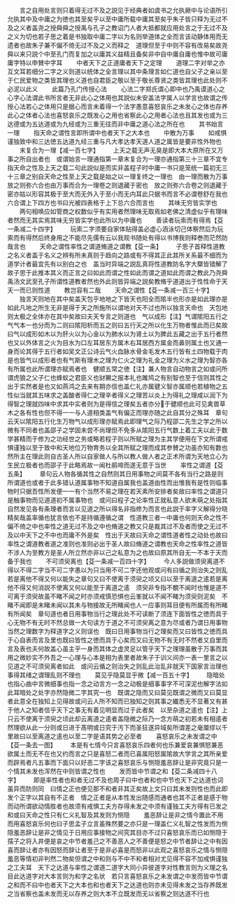 <!-- { "loadSidebar": true } -->
　　言之自用处言则只着得无过不及之説见于经典者如虞书之允执厥中与论语所引允执其中及中庸之为徳也其至矣乎以至中庸所载中庸其至矣乎朱子皆只释为无过不及之义者盖尧之授舜舜之授禹与孔子之教诏门人者大抵都就应用处言之于无过不及之义为切也若子思之着是书独取中庸二字以为名则举道体之全而言该动静体用而无遗者也故朱子兼不偏不倚无过不及之义而释之　道理但至于中则不容有改易矣故尧舜以来只説个中至孔门而复加之以庸其义益精且备矣非中自中庸自庸也惟中故可庸庸字特以申賛中字耳
　　中者天下之正道庸者天下之定理
　　道理二字对举之亦互文耳若细分二字之义则道以统体之全言理以其中条理言如仁道也自父子之亲以至于仁民爱物之类皆其理也义道也自君臣之敬以至于敬长尊贤之类皆其理也此处则不必泥以此义
　　此篇乃孔门传授心法
　　心法二字郑氏谓心即中也乃禹谟道心之心字心法谓此书所言者无非此心之体用也其説似未安盖法字属人以学言也故谓之传授心法若心之体用只是据心而言未着得一个法字愚意喜怒哀乐之未发心之体也存养此心之体者心法也喜怒哀乐之既发心之用也省察此心之用者心法也且其发也或为三达德或为五达道或为九经或为三重无往而非中庸之道心法之所在也
　　其书始言一理
　　指天命之谓性言即所谓中也者天下之大本也
　　中散为万事
　　如戒惧谨独致中和三达徳五达道九经三重与凡大孝达孝天道人道之属皆是要非性外物也
　　末复合为一理【减一百七字】
　　上天之载无声无臭是即大本大原所在又万事之所自出者也　或谓始言一理通指第一章末复合为一理亦通指第三十三章不宜专指天命之性及上天之载二句此説似是而实非盖程子时中庸一书只是笼统一篇初无三十三章之别自天命之性至上天之载是始之以一理复终之一理也　由一理而散为万事放之则弥六合也由万事而合为一理卷之则退藏于密也　放之则弥六合卷之则退藏于密亦姑以形容其极于至大而无外入于至小而无内耳此只据书而言不必谓卷舒在我也　六合谓上下四方也书曰光被四表格于上下总六合而言也
　　其味无穷皆实学也
　　两句相唤应如管商之权数似乎有实用者然理味无取焉如老佛之清虚似乎有理味者然而无其实焉其味无穷皆实学也此所以为中庸也
　　善读者玩索而有得焉【芟一条减二十四字】
　　玩索二字须要自家体贴得盖必虚心涵泳切己体察然后为玩索而有得然后终身用之不能尽先儒有云以我观书随处有得以书博我则释巻而茫然防哉言也
　　天命之谓性率性之谓道脩道之谓教【芟一条】
　　子思子首释性道教之名义者盖于名义之辨有所未真则于趋向之路或有不得其正此其所关系最不细而为道学计者最宜先有以别白之也　盖当时异端之説乱真将性道教防名字大槩皆错解了故子思于此推本其义而正言之曰如此而谓之性如此而谓之道如此而谓之教此乃尧舜禹汤文武至孔子所谓性道教者然也外此则皆异端之説矣教脩乎道道出于性性命于天天一而已则性道
　　教岂容有二哉
　　天命之谓性【芟一条减一百三十字】
　　独言天则地在其中矣盖天包乎地地之下皆天也阳全而隂半也形亦是如此理亦是如此凡地之所生无非是得于天之所施所以谓地对天不过也所以独言天命也　天包地则太极之全体亦在其中矣故曰夫天专言之则道也　气以成形【注】气谓隂阳五行之气气本一也分而为二则曰隂阳析而五之则曰五行天之所以化生万物者惟此而已矣故曰气以成形如木以为肝火以为心金以为肺水以为肾土以为脾此五藏之出于五行者然也又以外体言之火为目水为口左耳居东方属木右耳居西方属金而鼻则属土也又通一身而论其得于五行者如吴文正公诗云气火血脉水骨金毛发木五行皆有土四物载于肉是也皆气以成形者也有气斯有理木之理为仁火之理为礼金之理为义水之理为智亦各有所属也此所谓理亦赋焉者也　健顺五常之徳【注】兼人物言自动物言之如或问所谓虎狼之父子仁也蜂蚁之君臣义也豺獭之报本礼也雎鸠之有别智也至于信则其性之出于实然者是也又如燕鸿之去来有期亦信也盖仁礼亦属徤义智亦属顺也若植物之五性似当就其五味求之盖酸者得仁之理辛者得义之理苦以炎上为得礼之理咸以润下为得智之理就四味中求其中实者则为是得信之理矣五者亦分于徤顺也此可见禽兽草木之各有性也但不得一一与人道相类盖气有偏正而理亦随之此自其分之殊耳　章句云天以隂阳五行化生万物气以成形理亦赋焉此即理气之际乃程邵二先生之学之所以微有不同者也盖邵子之学固未尝不尚理但不免多从隂阳五行气数上着工夫以此于数学甚精而于修为之功经世之务或略若程子则以所赋之理为主其学便用在下文所谓戒惧谨独以至于致中和天地位万物育务以全其所赋之理而成其参賛之功虽亦知有数也然所主在理此则自古圣人所以自家做人与所以教人做人者之正术所谓为天地立心为生民立极者也而邵子于此略焉故一闻杜鹃啼而遂无意于当世
　　率性之谓道【芟五条】
　　章句云人物各循其性之自然则其日用事物之间莫不各有当行之路是则所谓道也或者于此多错认道属事物不知道自属我也盖道由性而出惟我有是性则临事物时只据吾性所发便一一有个当然不易之理在若天素所安排者矣故曰率性之谓道只是触事物而见道道初不属事物也　或问曰程子之论率性正就私意人欲未萌之处指其自然发见各有条理者而言以见道之所以得名非指修为而言也此説于率字义解得分晓精矣哉盖率循也犹言依也不是持循遵循之谓　性道教三者一中庸也何则天命之性不偏不倚之中也率性之道无过不及之中也脩道之教又只是裁其过不及者而使之无过不及以中天下之不中也而庸不外是矣　性出于天故曰天命之谓性道者性之动处也故曰率性之谓道教者道之准则也准则必出于圣人故曰脩道之谓教也天命之性率性之道皆不涉人为至教方是圣人所立然亦非以己之私意为之也故曰原其所自无一不本于天而备于我也
　　不可须臾离也【芟一条减一百四十字】
　　今人多説做须臾离道不得以不得二字当不可二字愚以为只当用不可二字还他观或问有曰循之则治失之则乱若是离他不得又何以能失之章句又曰不使离于须臾之顷又曰以至于离道之逺若是离他不得又何消説不使离又何以能至于离道之逺　须臾非专指不覩不闻时也惟是道不可离于须臾故虽不睹不闻之时亦须戒慎恐惧也云峯就以不闻不睹为须臾则泥矣　不睹不闻即是未睹未闻以其未与物接故无所睹闻也人一应事则耳目便有所属而有所睹有所闻矣　章句道也者日用事物当行之理此处不可读断了须连下面皆性之徳而具于心无物不有无时不然总做一大句读方于道之不可须臾离之意为尽或者乃谓日用事物当然之理数字为释道字之义则误也　既曰日用事物当行之理矣而又曰皆性之徳而具于心自表而言及里也既曰皆性之徳而具于心矣而又曰无物不有无时不然者又自里而言及表也夫何故盖心虽主乎一身而其体之虚灵足以管乎天下之理理虽散于万事而其用之微妙实不外吾之一心理与心本是相为表里者故朱子于训义间亦一表一里言之以见道之不可须臾离者如此　或问云循之则治失之则乱此治乱非就天下国家言治理也事得其绪之谓理乱则不理也
　　莫见乎隐莫显乎微【减一百五十字】
　　隐暗处也指心曲中言微细事也指一念之动言方一念之动极是细事事字不可深泥也解字法如此耳暗处之处字亦然隐微二字其究一也　既谓之隐而又曰莫见既谓之微而又曰莫显者此意全在独知上见得故或问云人所不知而已独知之则其事之纎悉无不显著又有甚于他人之知者信乎天下之事无有着见明显而过于此者矣　以至杂道之逺也【注】上只云不使离于须臾之顷此却云离道之逺者盖隐微之际乃一念方萌之初若未有相逺者然理欲从此一分则或日进于髙明或日究于汚下而圣狂遂异域矣所谓差之毫厘缪以千里故曰以至离道之逺也以至二字是语其势之必至者
　　喜怒哀乐之未发谓之中【芟一条去一图】
　　本是有七情今只言喜怒哀乐四者何也乐兼爱哀兼惧怒兼恶欲属土而无不在也又约而言之只是喜怒二者而已喜属阳怒属隂故大学言之其所亲爱而辟焉者凡五事而下面只以好恶二字该之喜怒哀乐与恻隠羞恶辞让是非究竟只是一个情其未发也浑然在中则皆谓之性也
　　发而皆中节谓之和【芟二条减四十八字】
　　即是率性者也和者无过不及也周子曰中也者和也中节也天下之达道也词虽异而防则同　曰情之正也便见那不和者非其正矣故上文只曰其未发则性也而此即发个正字以其自有不正者　情之正者是从本性发出随感而通者也其不正者是感于物而动所谓欲动情胜者也故须有戒惧工夫方存得未发之中须有谨独工夫方得有已发之和或曰天命之性只有仁义礼智及其发则为恻隠
　　羞恶辞让是非之情今置此不用而用喜怒哀乐何也曰子思孟子立言虽殊然要之亦只是一理盖仁义礼智之性发而为恻隠羞恶辞让是非之情见于日用应事接物之间究其目亦不过只喜怒哀乐而已如恻隠于孺子之将入井便是哀之中节者羞己之不善恶人之不善便是怒之中节者辞让之中有因喜而辞让者亦有因怒而辞让者至于是非必喜是而怒非以此观之喜怒哀乐之情与恻隠羞恶等情初非判然二物矣但谓之中和则与不中不和者相对尤见得不容不加戒惧谨独之工夫耳　天下之达道与率性之谓道二道字大同小异彼道字对性教言则为义理之名目此达道字对大本言则为和字之名状　若只言喜怒哀乐之未发谓之中发而皆中节谓之和而不曰中也者天下之大本也和也者天下之达道也则亦未见得未发之当存养既发之当省察也盖未发而无以存养之则大本不立既发而无以省察之则达道不行也

